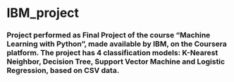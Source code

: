 # IBM_project

### Project performed as Final Project of the course “Machine Learning with Python”, made available by IBM, on the Coursera platform. The project has 4 classification models: K-Nearest Neighbor, Decision Tree, Support Vector Machine and Logistic Regression, based on CSV data.
